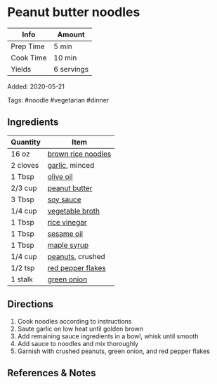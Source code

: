 # Peanut butter noodles

| Info      | Amount     |
| --------- | ---------- |
| Prep Time | 5 min      |
| Cook Time | 10 min     |
| Yields    | 6 servings |

Added: 2020-05-21

Tags: #noodle #vegetarian #dinner

## Ingredients

| Quantity | Item                                                            |
| -------- | --------------------------------------------------------------- |
| 16 oz    | [brown rice noodles](../_ingredients/brown%20rice%20noodles.md) |
| 2 cloves | [garlic](../_ingredients/garlic.md), minced                     |
| 1 Tbsp   | [olive oil](../_ingredients/olive%20oil.md)                     |
| 2/3 cup  | [peanut butter](../_ingredients/peanut%20butter.md)             |
| 3 Tbsp   | [soy sauce](../_ingredients/soy%20sauce.md)                     |
| 1/4 cup  | [vegetable broth](../_ingredients/vegetable%20broth.md)         |
| 1 Tbsp   | [rice vinegar](../_ingredients/rice-vinegar.md)                 |
| 1 Tbsp   | [sesame oil](../_ingredients/sesame%20oil.md)                   |
| 1 Tbsp   | [maple syrup](../_ingredients/maple%20syrup.md)                 |
| 1/4 cup  | [peanuts](../_ingredients/peanuts.md), crushed                  |
| 1/2 tsp  | [red pepper flakes](../_ingredients/red-pepper-flakes.md)       |
| 1 stalk  | [green onion](../_ingredients/green%20onion.md)                 |

## Directions

1. Cook noodles according to instructions
2. Saute garlic on low heat until golden brown
3. Add remaining sauce ingredients in a bowl, whisk until smooth
4. Add sauce to noodles and mix thoroughly
5. Garnish with crushed peanuts, green onion, and red pepper flakes

## References & Notes

[^1]: [Original recipe](https://eatwithclarity.com/spicy-peanut-butter-noodles/print/9682/)
